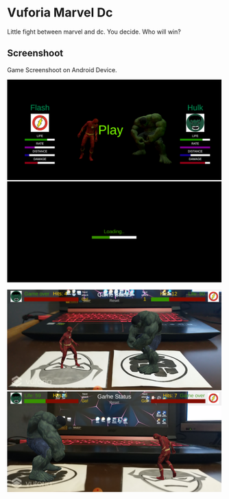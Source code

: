 # Vuforia Marvel Dc
Little fight between marvel and dc. You decide. Who will win?

## Screenshoot
Game Screenshoot on Android Device.
<p>
  <p>
    <a rel="nofollow">
    <img src="https://github.com/matiasvallejosdev/unity-vuforia-marvel-vs-dc/blob/main/docs/screenshoots/Screenshoot%20(4).png?raw=true" width="500">
    </a>
    <a rel="nofollow">
    <img src="https://github.com/matiasvallejosdev/unity-vuforia-marvel-vs-dc/blob/main/docs/screenshoots/Screenshoot%20(3).png?raw=true" width="500">
    </a>
  </p>
  <p>
    <a rel="nofollow">
    <img src="https://github.com/matiasvallejosdev/unity-vuforia-marvel-vs-dc/blob/main/docs/screenshoots/Screenshoot%20(2).png?raw=true" width="500">
    </a>
    <a rel="nofollow">
    <img src="https://github.com/matiasvallejosdev/unity-vuforia-marvel-vs-dc/blob/main/docs/screenshoots/Screenshoot%20(1).png?raw=true" width="500">
    </a>
  </p>
